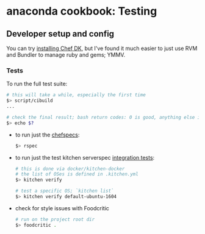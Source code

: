 # anaconda cookbook: Testing

## Developer setup and config

You can try [installing Chef DK](https://docs.chef.io/install_dk.html), but
I've found it much easier to just use RVM and Bundler to manage ruby and gems;
YMMV.

### Tests

To run the full test suite:

  ```bash
  # this will take a while, especially the first time
  $> script/cibuild
  ...

  # check the final result; bash return codes: 0 is good, anything else is not
  $> echo $?
  ```

- to run just the [chefspecs](spec/default_spec.rb):

  ```bash
  $> rspec
  ```

- to run just the test kitchen serverspec [integration
  tests](test/integration/default/serverspec/default_spec.rb):

  ```bash
  # this is done via docker/kitchen-docker
  # the list of OSes is defined in .kitchen.yml
  $> kitchen verify

  # test a specific OS; `kitchen list`
  $> kitchen verify default-ubuntu-1604
  ```

- check for style issues with Foodcritic

  ```bash
  # run on the project root dir
  $> foodcritic .
  ```
